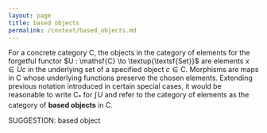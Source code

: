 ```yaml
---
layout: page
title: based objects
permalink: /context/based_objects.md
---
```

 For a concrete category $\mathsf{C}$, the objects in the category of elements for the forgetful functor $U : \mathsf{C} \to \textup{\textsf{Set}}$ are elements $x \in Uc$ in the underlying set of a specified object $c \in \mathsf{C}$. Morphisms are maps in $\mathsf{C}$ whose underlying functions preserve the chosen elements. Extending previous notation introduced in certain special cases, it would be reasonable to write $\mathsf{C}_*$ for $\textstyle{\int}\!{U}$ and refer to the category of elements as the category of **based objects** in $\mathsf{C}$.


SUGGESTION: based object